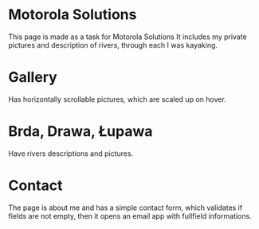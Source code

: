 # Motorola Solutions
This page is made as a task for Motorola Solutions
It includes my private pictures and description of rivers, through each I was kayaking.

# Gallery
Has horizontally scrollable pictures, which are scaled up on hover.

# Brda, Drawa, Łupawa
Have rivers descriptions and pictures.

# Contact
The page is about me and has a simple contact form, which validates if fields are not empty, then it opens an email app with fullfield informations.
